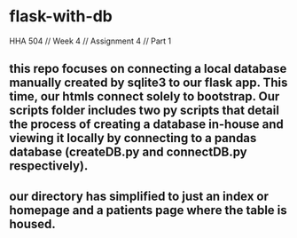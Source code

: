 # flask-with-db
HHA 504 // Week 4 // Assignment 4 // Part 1

## this repo focuses on connecting a local database manually created by sqlite3 to our flask app. This time, our htmls connect solely to bootstrap. Our scripts folder includes two py scripts that detail the process of creating a database in-house and viewing it locally by connecting to a pandas database (createDB.py and connectDB.py respectively).

## our directory has simplified to just an index or homepage and a patients page where the table is housed.